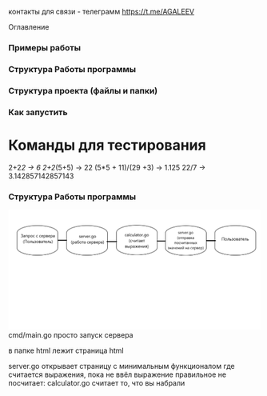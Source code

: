 контакты для связи -  телеграмм https://t.me/AGALEEV

Оглавление 
### Примеры работы
### Структура Работы программы 
### Структура проекта (файлы и папки)
### Как запустить


# Команды для тестирования

2+2*2 -> 6
2+2*(5+5) -> 22
(5*5 + 11)/(29 +3) -> 1.125
22/7 -> 3.142857142857143

### Структура Работы программы

![](str.png)
cmd/main.go просто запуск сервера

в папке html лежит страница html 

server.go открывает страницу с минимальным функционалом где считается выражения, пока не ввёл выражение правильное не посчитает:
calculator.go считает то, что вы набрали



